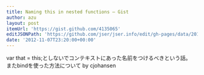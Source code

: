 ```yaml
---
title: Naming this in nested functions — Gist
author: azu
layout: post
itemUrl: 'https://gist.github.com/4135065'
editJSONPath: 'https://github.com/jser/jser.info/edit/gh-pages/data/2012/11/index.json'
date: '2012-11-07T23:20:00+00:00'
---
```

var that = this;としないでコンテキストにあった名前をつけるべきという話。
またbindを使った方法について by cjohansen
